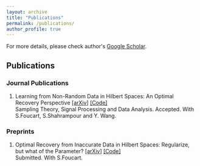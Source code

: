 ```yaml
---
layout: archive
title: "Publications"
permalink: /publications/
author_profile: true
---
```


For more details, please check author's <a href="https://scholar.google.com/citations?user=eAPnyCsAAAAJ&hl" target="_blank">Google Scholar</a>.

## Publications ##

### Journal Publications ###
1. Learning from Non-Random Data in Hilbert Spaces: An Optimal Recovery Perspective <a href="https://arxiv.org/abs/2006.03706" target="_blank">[arXiv]</a> <a href="https://github.com/liaochunyang/Learning-from-Non-Random-Data-in-Hilbert-Spaces-An-Optimal-Recovery-Perspective" target="_blank">[Code]</a> <br/>
Sampling Theory, Signal Processing and Data Analysis. Accepted. With S.Foucart, S.Shahrampour and Y. Wang. 

### Preprints ###
1. Optimal Recovery from Inaccurate Data in Hilbert Spaces: Regularize, but what of the Parameter? <a href="https://arxiv.org/abs/2111.02601" target="_blank">[arXiv]</a> <a href="https://htmlpreview.github.io/?https://github.com/foucart/COR/blob/master/MATLAB/web/ORHilbert_Reg_repro.html" target="_blank">[Code]</a> <br/> Submitted. With S.Foucart. 

